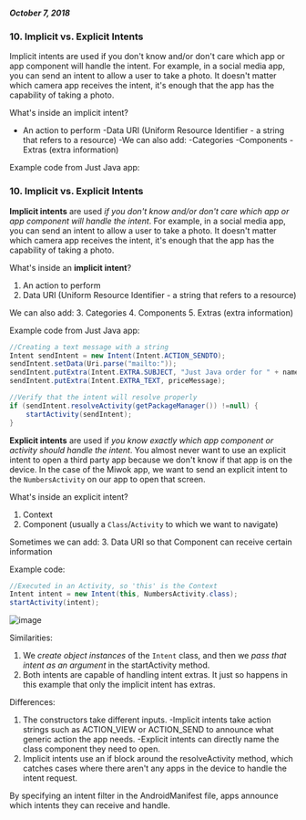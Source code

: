 ##### October 7, 2018

### 10. Implicit vs. Explicit Intents

Implicit intents are used if you don't know and/or don't care which app or app component will handle the intent.
For example, in a social media app, you can send an intent to allow a user to take a photo. It doesn't matter 
which camera app receives the intent, it's enough that the app has the capability of taking a photo.

What's inside an implicit intent?
- An action to perform
-Data URI (Uniform Resource Identifier - a string that refers to a resource)
-We can also add:
  -Categories
  -Components
  -Extras (extra information)

Example code from Just Java app:
### 10. Implicit vs. Explicit Intents

**Implicit intents** are used *if you don't know and/or don't care which app or app component will handle the intent*.
For example, in a social media app, you can send an intent to allow a user to take a photo. It doesn't matter which camera app receives the intent, it's enough that the app has the capability of taking a photo.

What's inside an **implicit intent**?
1. An action to perform
2. Data URI (Uniform Resource Identifier - a string that refers to a resource)

We can also add:
3. Categories
4. Components
5. Extras (extra information)

Example code from Just Java app:
```java
//Creating a text message with a string
Intent sendIntent = new Intent(Intent.ACTION_SENDTO);
sendIntent.setData(Uri.parse("mailto:"));
sendIntent.putExtra(Intent.EXTRA.SUBJECT, "Just Java order for " + name);
sendIntent.putExtra(Intent.EXTRA_TEXT, priceMessage);

//Verify that the intent will resolve properly
if (sendIntent.resolveActivity(getPackageManager()) !=null) {
    startActivity(sendIntent);
}
```

**Explicit intents** are used if *you know exactly which app component or activity should handle the intent*. 
You almost never want to use an explicit intent to open a third party app because we don't know if that app is on the device.
In the case of the Miwok app, we want to send an explicit intent to the `NumbersActivity` on our app to open that screen.

What's inside an explicit intent?
1. Context
2. Component (usually a `Class`/`Activity` to which we want to navigate)

Sometimes we can add:
3. Data URI so that Component can receive certain information

Example code:
```java
//Executed in an Activity, so 'this' is the Context
Intent intent = new Intent(this, NumbersActivity.class);
startActivity(intent);
```

![image](https://user-images.githubusercontent.com/28266072/46591169-ed45c080-ca86-11e8-8aa9-e522e8038888.png)

Similarities:
1. We *create object instances* of the `Intent` class, and then we *pass that intent as an argument* in the startActivity method.
2. Both intents are capable of handling intent extras. It just so happens in this example that only the implicit intent has extras.

Differences:
1. The constructors take different inputs.
  -Implicit intents take action strings such as ACTION_VIEW or ACTION_SEND to announce what generic action the app needs.
  -Explicit intents can directly name the class component they need to open. 
2. Implicit intents use an if block around the resolveActivity method, which catches cases where there aren't any apps in the device to handle the intent request.

By specifying an intent filter in the AndroidManifest file, apps announce which intents they can receive and handle.

